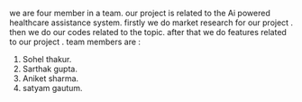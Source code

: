we are four member in a team.
our project is related to the Ai powered healthcare assistance system.
firstly we do market research for our project .
then we do our  codes related to the topic.
after that we do features related to our project .
team members are : 
1) Sohel thakur.
2) Sarthak gupta.
3) Aniket sharma.
4) satyam gautum.
